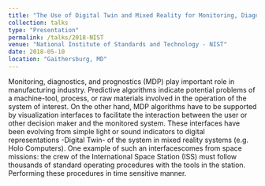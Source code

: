 ```yaml
---
title: "The Use of Digital Twin and Mixed Reality for Monitoring, Diagnostics, and Prognostics"
collection: talks
type: "Presentation"
permalink: /talks/2018-NIST
venue: "National Institute of Standards and Technology - NIST"
date: 2018-05-10
location: "Gaithersburg, MD"
---
```


Monitoring, diagnostics, and prognostics (MDP) play important role in manufacturing industry. Predictive
algorithms indicate potential problems of a machine-tool, process, or raw materials involved in the operation
of the system of interest. On the other hand, MDP algorithms have to be supported by visualization
interfaces to facilitate the interaction between the user or other decision maker and the monitored 
system. These interfaces have been evolving from simple light or sound indicators to digital representations
-Digital Twin- of the system in mixed reality systems (e.g. Holo Computers). One example of such an interfacescomes
from space missions: the crew of the International Space Station (ISS) must follow thousands of standard operating
procedures with the tools in the station. Performing these procedures in time sensitive manner.
